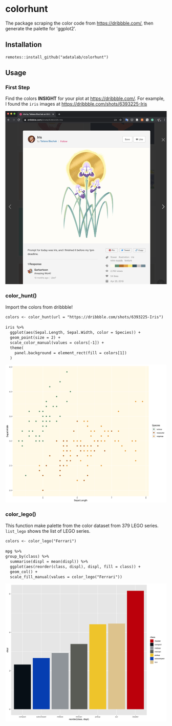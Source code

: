 # colorhunt
The package scraping the color code from https://dribbble.com/, then generate the palette for 'ggplot2'.

## Installation
```
remotes::install_github("adatalab/colorhunt")
```

## Usage
### First Step
Find the colors **INSIGHT** for your plot at https://dribbble.com/. For example, I found the `iris` images at https://dribbble.com/shots/6393225-Iris

![](dribbble.png)

### color_hunt()
Import the colors from dribbble!
```
colors <- color_hunt(url = "https://dribbble.com/shots/6393225-Iris")

iris %>%
  ggplot(aes(Sepal.Length, Sepal.Width, color = Species)) +
  geom_point(size = 2) +
  scale_color_manual(values = colors[-1]) +
  theme(
    panel.background = element_rect(fill = colors[1])
  )
```
![](iris.png)

### color_lego()
This function make palette from the color dataset from 379 LEGO series. `list_lego` shows the list of LEGO series.

```
colors <- color_lego("Ferrari")

mpg %>%
group_by(class) %>%
  summarise(displ = mean(displ)) %>%
  ggplot(aes(reorder(class, displ), displ, fill = class)) +
  geom_col() +
  scale_fill_manual(values = color_lego("Ferrari"))
```

![](lego.png)
